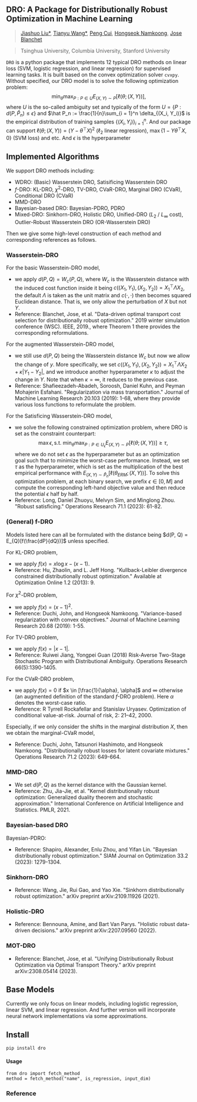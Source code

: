 ## DRO: A Package for Distributionally Robust Optimization in Machine Learning

> <a href="https://ljsthu.github.io">Jiashuo Liu*</a>, <a href="https://wangtianyu61.github.io">Tianyu Wang*</a>, <a href="https://pengcui.thumedialab.com">Peng Cui</a>, <a href="https://hsnamkoong.github.io">Hongseok Namkoong</a>, <a href="https://web.stanford.edu/~jblanche/">Jose Blanchet</a>

> Tsinghua University, Columbia University, Stanford University


`DRO` is a python package that implements 12 typical DRO methods on linear loss (SVM, logistic regression, and linear regression) for supervised learning tasks. It is built based on the convex optimization solver `cvxpy`. Without specified, our DRO model is to solve the following optimization problem:
$$\min_{\theta} \max_{P: P \in U} E_{(X,Y) \sim P}[\ell(\theta;(X, Y))],$$
where $U$ is the so-called ambiguity set and typically of the form $U = \{P: d(P, \hat P_n) \leq \epsilon\}$ and $\hat P_n := \frac{1}{n}\sum_{i = 1}^n \delta_{(X_i, Y_i)}$ is the empirical distribution of training samples $\{(X_i, Y_i)\}_{i = 1}^n$. And our package can support $\ell(\theta;(X,Y)) = (Y - \theta^{\top} X)^2$ ($\ell_2$ linear regression), $\max\{1 - Y \theta^{\top}X, 0\}$ (SVM loss) and etc. And $\epsilon$ is the hyperparameter 

## Implemented Algorithms
We support DRO methods including:
* WDRO: (Basic) Wasserstein DRO, Satisificing Wasserstein DRO
* $f$-DRO: KL-DRO, $\chi^2$-DRO, TV-DRO, CVaR-DRO, Marginal DRO (CVaR), Conditional DRO (CVaR)
* MMD-DRO
* Bayesian-based DRO: Bayesian-PDRO, PDRO
* Mixed-DRO: Sinkhorn-DRO, Holistic DRO, Unified-DRO ($L_2$ / $L_{\infty}$ cost), Outlier-Robust Wasserstein DRO (OR-Wasserstein DRO)

Then we give some high-level construction of each method and corresponding references as follows. 

### Wasserstein-DRO
For the basic Wasserstein-DRO model,
* we apply $d(P, Q) = W_c(P, Q)$, where $W_c$ is the Wasserstein distance with the induced cost function inside it being $c((X_1, Y_1), (X_2, Y_2)) = X_1^{\top} \Lambda X_2$, the default $\Lambda$ is taken as the unit matrix and $c(\cdot, \cdot)$ then becomes squared Euclidean distance. That is, we only allow the perturbation of $X$ but not $Y$.   
* Reference: Blanchet, Jose, et al. "Data-driven optimal transport cost selection for distributionally robust optimization." 2019 winter simulation conference (WSC). IEEE, 2019., where Theorem 1 there provides the corresponding reformulations.

For the augmented Wasserstein-DRO model,
* we still use $d(P, Q)$ being the Wasserstein distance $W_c$ but now we allow the change of $y$. More specifically, we set $c((X_1, Y_1), (X_2, Y_2)) = X_1^{\top}\Lambda X_2 + \kappa|Y_1 - Y_2|$, and we introduce another hyperparameter $\kappa$ to adjust the change in $Y$. Note that when $\kappa = \infty$, it reduces to the previous case.
* Reference:  Shafieezadeh-Abadeh, Soroosh, Daniel Kuhn, and Peyman Mohajerin Esfahani. "Regularization via mass transportation." Journal of Machine Learning Research 20.103 (2019): 1-68, where they provide various loss functions to reformulate the problem.

For the Satisficing Wasserstein-DRO model, 
* we solve the following constrained optimization problem, where DRO is set as the constraint counterpart:
$$\max \epsilon, \text{s.t.}~\min_{\theta} \max_{P: P \in U_{\epsilon}} E_{(X,Y) \sim P}[\ell(\theta;(X, Y))] \geq \tau,$$
where we do not set $\epsilon$ as the hyperparameter but as an optimization goal such that to minimize the worst-case performance. Instead, we set $\tau$ as the hyperparameter, which is set as the multiplication of the best empirical performance with $E_{(X, Y)\sim \hat P_n}[\ell(\theta_{ERM};(X, Y))]$. To solve this optimization problem, at each binary search, we prefix $\epsilon \in [0, M]$ and compute the corresponding left-hand objective value and then reduce the potential $\epsilon$ half by half.
* Reference: Long, Daniel Zhuoyu, Melvyn Sim, and Minglong Zhou. "Robust satisficing." Operations Research 71.1 (2023): 61-82.
### (General) f-DRO
Models listed here can all be formulated with the distance being $d(P, Q) = E_{Q}[f(\frac{dP}{dQ})]$ unless specified.

For KL-DRO problem, 
* we apply $f(x) = x \log x - (x - 1)$.
* Reference: Hu, Zhaolin, and L. Jeff Hong. "Kullback-Leibler divergence constrained distributionally robust optimization." Available at Optimization Online 1.2 (2013): 9.

For $\chi^2$-DRO problem, 
* we apply $f(x) = (x - 1)^2$.
* Reference: Duchi, John, and Hongseok Namkoong. "Variance-based regularization with convex objectives." Journal of Machine Learning Research 20.68 (2019): 1-55.

For TV-DRO problem, 
* we apply $f(x) = |x - 1|$.
* Reference: Ruiwei Jiang, Yongpei Guan (2018) Risk-Averse Two-Stage Stochastic Program with Distributional Ambiguity. Operations Research 66(5):1390-1405.

For the CVaR-DRO problem,
* we apply $f(x) = 0$ if $x \in [\frac{1}{\alpha}, \alpha]$ and $\infty$ otherwise (an augmented definition of the standard $f$-DRO problem). Here $\alpha$ denotes the worst-case ratio. 
* Reference: R Tyrrell Rockafellar and Stanislav Uryasev. Optimization of conditional value-at-risk. Journal of risk, 2: 21–42, 2000.

Especially, if we only consider the shifts in the marginal distribution $X$, then we obtain the marginal-CVaR model,
* Reference: Duchi, John, Tatsunori Hashimoto, and Hongseok Namkoong. "Distributionally robust losses for latent covariate mixtures." Operations Research 71.2 (2023): 649-664.

### MMD-DRO
* We set $d(P, Q)$ as the kernel distance with the Gaussian kernel.
* Reference: Zhu, Jia-Jie, et al. "Kernel distributionally robust optimization: Generalized duality theorem and stochastic approximation." International Conference on Artificial Intelligence and Statistics. PMLR, 2021.
### Bayesian-based DRO
Bayesian-PDRO:
* Reference: Shapiro, Alexander, Enlu Zhou, and Yifan Lin. "Bayesian distributionally robust optimization." SIAM Journal on Optimization 33.2 (2023): 1279-1304.

### Sinkhorn-DRO
* Reference: Wang, Jie, Rui Gao, and Yao Xie. "Sinkhorn distributionally robust optimization." arXiv preprint arXiv:2109.11926 (2021).

### Holistic-DRO
* Reference: Bennouna, Amine, and Bart Van Parys. "Holistic robust data-driven decisions." arXiv preprint arXiv:2207.09560 (2022).
### MOT-DRO
* Reference: Blanchet, Jose, et al. "Unifying Distributionally Robust Optimization via Optimal Transport Theory." arXiv preprint arXiv:2308.05414 (2023).

## Base Models
Currently we only focus on linear models, including logistic regression, linear SVM, and linear regression. And further version will incorporate neural network implementations via some approximations.

## Install

```
pip install dro
```

#### Usage
```
from dro import fetch_method
method = fetch_method("name", is_regression, input_dim)
```

### Reference
